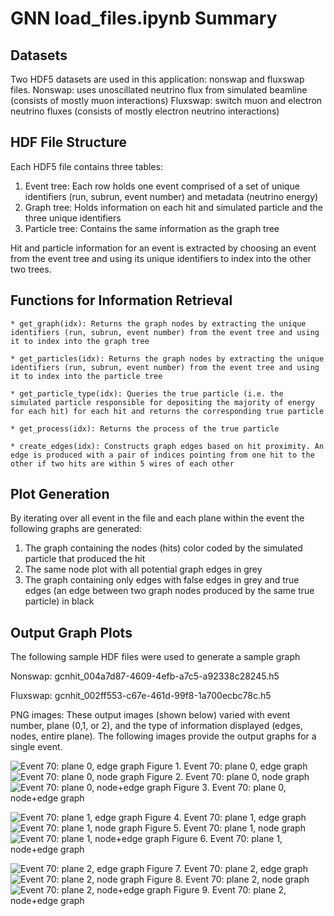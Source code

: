 # GNN load_files.ipynb Summary 

## Datasets
Two HDF5 datasets are used in this application: nonswap and fluxswap files.
Nonswap: uses unoscillated neutrino flux from simulated beamline (consists of mostly muon interactions)
Fluxswap: switch muon and electron neutrino fluxes (consists of mostly electron neutrino interactions)

## HDF File Structure 
Each HDF5 file contains three tables: 
1)	Event tree:  Each row holds one event comprised of a set of unique identifiers (run, subrun, event number) and metadata (neutrino energy)
2)	Graph tree: Holds information on each hit and simulated particle and the three unique identifiers 
3)	Particle tree: Contains the same information as the graph tree 

Hit and particle information for an event is extracted by choosing an event from the event tree and using its unique identifiers to index into the other two trees. 

## Functions for Information Retrieval
	* get_graph(idx): Returns the graph nodes by extracting the unique identifiers (run, subrun, event number) from the event tree and using it to index into the graph tree 

	* get_particles(idx): Returns the graph nodes by extracting the unique identifiers (run, subrun, event number) from the event tree and using it to index into the particle tree 

	* get_particle_type(idx): Queries the true particle (i.e. the simulated particle responsible for depositing the majority of energy for each hit) for each hit and returns the corresponding true particle 

	* get_process(idx): Returns the process of the true particle 

	* create_edges(idx): Constructs graph edges based on hit proximity. An edge is produced with a pair of indices pointing from one hit to the other if two hits are within 5 wires of each other  

## Plot Generation 
By iterating over all event in the file and each plane within the event the following graphs are generated:
1)	The graph containing the nodes (hits) color coded by the simulated particle that produced the hit
2)	The same node plot with all potential graph edges in grey
3)	The graph containing only edges with false edges in grey and true edges (an edge between two graph nodes produced by the same true particle) in black

## Output Graph Plots
The following sample HDF files were used to generate a sample graph

Nonswap: gcnhit_004a7d87-4609-4efb-a7c5-a92338c28245.h5

Fluxswap: gcnhit_002ff553-c67e-461d-99f8-1a700ecbc78c.h5

PNG images: 
These output images (shown below) varied with event number, plane (0,1, or 2), and the type of information displayed (edges, nodes, entire plane). The following images provide the output graphs for a single event. 

![Event 70: plane 0, edge graph](evt070_plane0_edges.png)
Figure 1. Event 70: plane 0, edge graph
![Event 70: plane 0, node graph](evt070_plane0_nodes.png)
Figure 2. Event 70: plane 0, node graph
![Event 70: plane 0, node+edge graph](evt070_plane0.png)
Figure 3. Event 70: plane 0, node+edge graph


![Event 70: plane 1, edge graph](evt070_plane1_edges.png)
Figure 4. Event 70: plane 1, edge graph
![Event 70: plane 1, node graph](evt070_plane1_nodes.png)
Figure 5. Event 70: plane 1, node graph
![Event 70: plane 1, node+edge graph](evt070_plane1.png)
Figure 6. Event 70: plane 1, node+edge graph


![Event 70: plane 2, edge graph](evt070_plane2_edges.png)
Figure 7. Event 70: plane 2, edge graph
![Event 70: plane 2, node graph](evt070_plane2_nodes.png)
Figure 8. Event 70: plane 2, node graph
![Event 70: plane 2, node+edge graph](evt070_plane2.png)
Figure 9. Event 70: plane 2, node+edge graph



